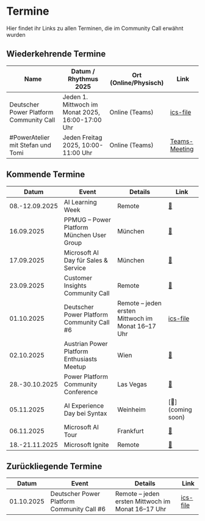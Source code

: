 # Termine
Hier findet ihr Links zu allen Terminen, die im Community Call erwähnt wurden

## Wiederkehrende Termine

| Name | Datum / Rhythmus 2025 | Ort (Online/Physisch) | Link |
|------|-----------------------|-----------------------|------|
| Deutscher Power Platform Community Call | Jeden 1. Mittwoch im Monat 2025, 16:00-17:00 Uhr | Online (Teams) | [ics-file](invite/CommunityCall.ics) |
| #PowerAtelier mit Stefan und Tomi | Jeden Freitag 2025, 10:00-11:00 Uhr | Online (Teams) | [Teams-Meeting](https://teams.microsoft.com/l/meetup-join/19%3ameeting_OTE5M2IyMDQtY2Q0Zi00MmU5LWFjYTMtY2MwY2FhNzYzZWMw%40thread.v2/0?context=%7b%22Tid%22%3a%22903420ee-949e-4286-847d-231be155d9e6%22%2c%22Oid%22%3a%223884f3dd-44b7-4bd4-98ba-0597ef82fa7d%22%7d) |

## Kommende Termine

| Datum | Event | Details | Link |
|------------|-------|---------|------|
| 08.-12.09.2025 | AI Learning Week | Remote | [🔗](https://www.microsoft.com/de-de/aktionen/ai-learning-week/) |
| 16.09.2025 | PPMUG – Power Platform München User Group | München | [🔗](https://www.linkedin.com/events/septembertreffen-powerplatformm7365649133581352960/) |
| 17.09.2025 | Microsoft AI Day für Sales & Service | München | [🔗](https://msevents.microsoft.com/event?id=3171121239) |
| 23.09.2025 | Customer Insights Community Call | Remote | [🔗](https://msevents.microsoft.com/event?id=3171121239) |
| 01.10.2025 | Deutscher Power Platform Community Call #6 | Remote – jeden ersten Mittwoch im Monat 16–17 Uhr | [ics-file](invite/CommunityCall.ics) |
| 02.10.2025 | Austrian Power Platform Enthusiasts Meetup | Wien | [🔗](https://www.eventbrite.com/e/austrian-power-platform-enthusiasts-meetup-tickets-1502538516149?aff=oddtdtcreator) |
| 28.-30.10.2025 | Power Platform Community Conference | Las Vegas | [🔗](https://powerplatformconf.com) |
| 05.11.2025 | AI Experience Day bei Syntax | Weinheim | [🔗](coming soon) |
| 06.11.2025 | Microsoft AI Tour | Frankfurt | [🔗](https://aitour.microsoft.com/flow/microsoft/aitour/landing/page/home#find-city) |
| 18.-21.11.2025 | Microsoft Ignite | Remote | [🔗](https://ignite.microsoft.com) |

## Zurückliegende Termine

| Datum | Event | Details | Link |
|------------|-------|---------|------|
| 01.10.2025 | Deutscher Power Platform Community Call #6 | Remote – jeden ersten Mittwoch im Monat 16–17 Uhr | [ics-file](invite/CommunityCall.ics) |